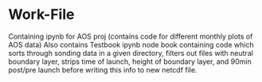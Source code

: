# Work-File
 Containing ipynb for AOS proj (contains code for different monthly plots of AOS data)
 Also contains Testbook ipynb node book containing code which sorts through sonding data in a given directory, filters out files with neutral boundary layer, strips time of launch, height of boundary layer, and 90min post/pre launch before writing this info to new netcdf file.

